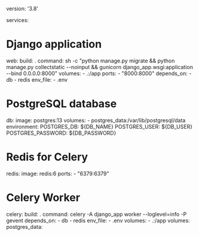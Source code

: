 version: '3.8'

services:
  # Django application
  web:
    build: .
    command: sh -c "python manage.py migrate && python manage.py collectstatic --noinput && gunicorn django_app.wsgi:application --bind 0.0.0.0:8000"
    volumes:
      - .:/app
    ports:
      - "8000:8000"
    depends_on:
      - db
      - redis
    env_file:
      - .env

  # PostgreSQL database
  db:
    image: postgres:13
    volumes:
      - postgres_data:/var/lib/postgresql/data
    environment:
      POSTGRES_DB: ${DB_NAME}
      POSTGRES_USER: ${DB_USER}
      POSTGRES_PASSWORD: ${DB_PASSWORD}

  # Redis for Celery
  redis:
    image: redis:6
    ports:
      - "6379:6379"

  # Celery Worker
  celery:
    build: .
    command: celery -A django_app worker --loglevel=info -P gevent
    depends_on:
      - db
      - redis
    env_file:
      - .env
    volumes:
      - .:/app
volumes:
  postgres_data:
